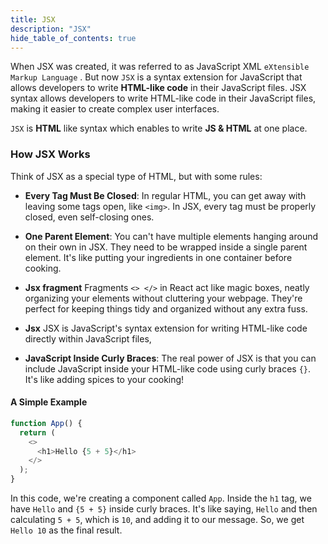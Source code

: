 ```yaml
---
title: JSX
description: "JSX"
hide_table_of_contents: true
---
```


When JSX was created, it was referred to as JavaScript XML `eXtensible Markup Language` . But now `JSX` is a syntax extension for JavaScript that allows developers to write **HTML-like code** in their JavaScript files. JSX syntax allows developers to write HTML-like code in their JavaScript files, making it easier to create complex user interfaces.

`JSX` is **HTML** like syntax which enables to write **JS & HTML** at one place.

### How JSX Works

Think of JSX as a special type of HTML, but with some rules:

- **Every Tag Must Be Closed**: In regular HTML, you can get away with leaving some tags open, like `<img>`. In JSX, every tag must be properly closed, even self-closing ones.

- **One Parent Element**: You can't have multiple elements hanging around on their own in JSX. They need to be wrapped inside a single parent element. It's like putting your ingredients in one container before cooking.

- **Jsx fragment** Fragments `<> </>` in React act like magic boxes, neatly organizing your elements without cluttering your webpage. They're perfect for keeping things tidy and organized without any extra fuss.

* **Jsx** JSX is JavaScript's syntax extension for writing HTML-like code directly within JavaScript files,

- **JavaScript Inside Curly Braces**: The real power of JSX is that you can include JavaScript inside your HTML-like code using curly braces `{}`. It's like adding spices to your cooking!

#### A Simple Example

```js
function App() {
  return (
    <>
      <h1>Hello {5 + 5}</h1>
    </>
  );
}
```

In this code, we're creating a component called `App`. Inside the `h1` tag, we have `Hello` and `{5 + 5}` inside curly braces. It's like saying, `Hello` and then calculating `5 + 5`, which is `10`, and adding it to our message. So, we get `Hello 10` as the final result.
